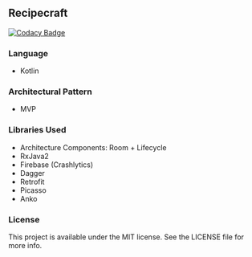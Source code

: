 ## Recipecraft

[![Codacy Badge](https://api.codacy.com/project/badge/Grade/9d6b068f35734c7ab6ab53da8c9c57aa)](https://app.codacy.com/app/aaevseev/recipecraft?utm_source=github.com&utm_medium=referral&utm_content=teamdroid/recipecraft&utm_campaign=Badge_Grade_Dashboard)

### Language
* Kotlin
### Architectural Pattern
*  MVP
### Libraries Used 
* Architecture Components: Room + Lifecycle
* RxJava2
* Firebase (Crashlytics)
* Dagger
* Retrofit
* Picasso
* Anko

### License
This project is available under the MIT license. See the LICENSE file for more info.
